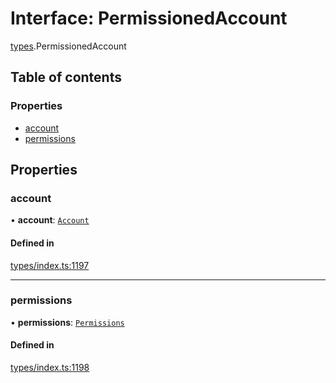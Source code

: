 # Interface: PermissionedAccount

[types](../wiki/types).PermissionedAccount

## Table of contents

### Properties

- [account](../wiki/types.PermissionedAccount#account)
- [permissions](../wiki/types.PermissionedAccount#permissions)

## Properties

### account

• **account**: [`Account`](../wiki/api.entities.Account.Account)

#### Defined in

[types/index.ts:1197](https://github.com/PolymeshAssociation/polymesh-sdk/blob/e978aefd/src/types/index.ts#L1197)

___

### permissions

• **permissions**: [`Permissions`](../wiki/types.Permissions)

#### Defined in

[types/index.ts:1198](https://github.com/PolymeshAssociation/polymesh-sdk/blob/e978aefd/src/types/index.ts#L1198)
